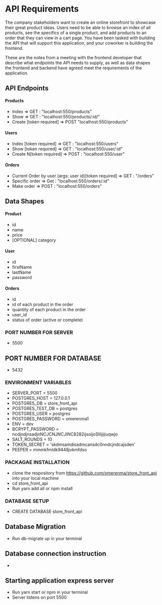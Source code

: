 # API Requirements
The company stakeholders want to create an online storefront to showcase their great product ideas. Users need to be able to browse an index of all products, see the specifics of a single product, and add products to an order that they can view in a cart page. You have been tasked with building the API that will support this application, and your coworker is building the frontend.

These are the notes from a meeting with the frontend developer that describe what endpoints the API needs to supply, as well as data shapes the frontend and backend have agreed meet the requirements of the application. 

## API Endpoints
#### Products
- Index => GET : "localhost:550/products"
- Show => GET : "localhost:550/products/:id/"
- Create [token required] => POST "localhost:550/products"

#### Users
- Index [token required] => GET : "localhost:550/users"
- Show [token required] => GET : "localhost:550/user/:id"
- Create N[token required] => POST : "localhost:550/user"

#### Orders
- Current Order by user (args: user id)[token required] => GET : "/orders"
- Specific order => Get : "localhost:550/orders/:id"
- Make order => POST : "localhost:550/orders"

## Data Shapes
#### Product
-  id
- name
- price
- [OPTIONAL] category
#### User
- id
- firstName
- lastName
- password

#### Orders
- id
- id of each product in the order
- quantity of each product in the order
- user_id
- status of order (active or complete)



### PORT NUMBER FOR SERVER
- 5500
## PORT NUMBER FOR DATABASE
-  5432
### ENVIRONMENT VARIABLES
- SERVER_PORT = 5500
- POSTGRES_HOST = 127.0.0.1
- POSTGRES_DB = store_front_api
- POSTGRES_TEST_DB = postgres
- POSTGRES_USER = postgres
- POSTGRES_PASSWORD = omerenma1
- ENV = dev
- BCRYPT_PASSWORD = ncdjndjnsadjnNCJCNJNCJINC8282ijsoijoSIIijijiuqwjo
- SALT_ROUNDS = 10
- TOKEN_SECRET = 'skdmsamdisadmcansdc0nndcjndcajsden'
- PEEPER = mmmkfmldk9448jvkmfdso

### PACKAGAE INSTALLATION
- clone the respository from https://github.com/omerenma/store_front_api into your local machine
- cd store_front_api
- Run yarn add all or npm install

### DATABASE SETUP
- CREATE DATABASE store_front_api

## Database Migration
- Run db-migrate up in your terminal
## Database connection instruction
- 
## Starting application express server
- Run yarn start or npm in your terminal 
- Server listens on port 5500

